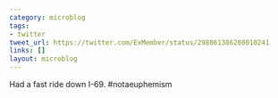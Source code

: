 ```yaml
---
category: microblog
tags:
- twitter
tweet_url: https://twitter.com/ExMember/status/298861386208010241
links: []
layout: microblog
---
```

Had a fast ride down I-69. #notaeuphemism

